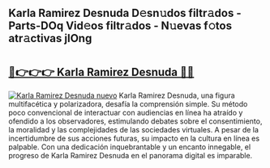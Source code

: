 ## Karla Ramirez Desnuda D𝚎sn𝚞dos filtr𝚊dos - Parts-DOq Vid𝚎os filtr𝚊dos - N𝚞evas f𝚘tos atr𝚊ctivas jIOng

# <h2><a href="http://mb8dqy8.tromn.icu/?c=Karla+Ramirez+Desnuda">🔗👉👉👉 Karla Ramirez Desnuda 🔗🔗</a></h2>

[![Karla Ramirez Desnuda nuevo](https://i.imgur.com/pEAQMta.gif)](http://mb8dqy8.tromn.icu/?c=Karla+Ramirez+Desnuda)
Karla Ramirez Desnuda, una figura multifacética y polarizadora, desafía la comprensión simple. Su método poco convencional de interactuar con audiencias en línea ha atraído y ofendido a los observadores, estimulando debates sobre el consentimiento, la moralidad y las complejidades de las sociedades virtuales. A pesar de la incertidumbre de sus acciones futuras, su impacto en la cultura en línea es palpable. Con una dedicación inquebrantable y un encanto innegable, el progreso de Karla Ramirez Desnuda en el panorama digital es imparable.
